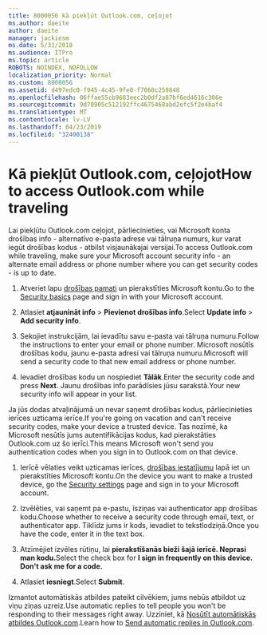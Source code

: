 ```yaml
---
title: 8000056 kā piekļūt Outlook.com, ceļojot
ms.author: daeite
author: daeite
manager: jackiesm
ms.date: 5/31/2018
ms.audience: ITPro
ms.topic: article
ROBOTS: NOINDEX, NOFOLLOW
localization_priority: Normal
ms.custom: 8000056
ms.assetid: d497edc0-f945-4c45-9fe0-f7060c259848
ms.openlocfilehash: 06ffae55cb9683eec2b0df2a87bf6ed4616c306e
ms.sourcegitcommit: 9d78905c512192ffc4675468abd2efc5f2e4baf4
ms.translationtype: MT
ms.contentlocale: lv-LV
ms.lasthandoff: 04/23/2019
ms.locfileid: "32400138"
---
```

# <a name="how-to-access-outlookcom-while-traveling"></a><span data-ttu-id="34697-102">Kā piekļūt Outlook.com, ceļojot</span><span class="sxs-lookup"><span data-stu-id="34697-102">How to access Outlook.com while traveling</span></span>

<span data-ttu-id="34697-103">Lai piekļūtu Outlook.com ceļojot, pārliecinieties, vai Microsoft konta drošības info - alternatīvo e-pasta adrese vai tālruņa numurs, kur varat iegūt drošības kodus - atbilst visjaunākajai versijai.</span><span class="sxs-lookup"><span data-stu-id="34697-103">To access Outlook.com while traveling, make sure your Microsoft account security info - an alternate email address or phone number where you can get security codes - is up to date.</span></span>
  
1. <span data-ttu-id="34697-104">Atveriet lapu [drošības pamati](https://go.microsoft.com/fwlink/p/?linkid=842325) un pierakstīties Microsoft kontu.</span><span class="sxs-lookup"><span data-stu-id="34697-104">Go to the [Security basics](https://go.microsoft.com/fwlink/p/?linkid=842325) page and sign in with your Microsoft account.</span></span> 
    
2. <span data-ttu-id="34697-105">Atlasiet **atjaunināt info** \> **Pievienot drošības info**.</span><span class="sxs-lookup"><span data-stu-id="34697-105">Select **Update info** \> **Add security info**.</span></span> 
    
3. <span data-ttu-id="34697-106">Sekojiet instrukcijām, lai ievadītu savu e-pasta vai tālruņa numuru.</span><span class="sxs-lookup"><span data-stu-id="34697-106">Follow the instructions to enter your email or phone number.</span></span> <span data-ttu-id="34697-107">Microsoft nosūtīs drošības kodu, jaunu e-pasta adresi vai tālruņa numuru.</span><span class="sxs-lookup"><span data-stu-id="34697-107">Microsoft will send a security code to that new email address or phone number.</span></span>
    
4. <span data-ttu-id="34697-108">Ievadiet drošības kodu un nospiediet **Tālāk**.</span><span class="sxs-lookup"><span data-stu-id="34697-108">Enter the security code and press **Next**.</span></span> <span data-ttu-id="34697-109">Jaunu drošības info parādīsies jūsu sarakstā.</span><span class="sxs-lookup"><span data-stu-id="34697-109">Your new security info will appear in your list.</span></span> 
    
<span data-ttu-id="34697-110">Ja jūs dodas atvaļinājumā un nevar saņemt drošības kodus, pārliecinieties ierīces uzticama ierīce.</span><span class="sxs-lookup"><span data-stu-id="34697-110">If you're going on vacation and can't receive security codes, make your device a trusted device.</span></span> <span data-ttu-id="34697-111">Tas nozīmē, ka Microsoft nesūtīs jums autentifikācijas kodus, kad pierakstāties Outlook.com uz šo ierīci.</span><span class="sxs-lookup"><span data-stu-id="34697-111">This means Microsoft won't send you authentication codes when you sign in to Outlook.com on that device.</span></span>
  
1. <span data-ttu-id="34697-112">Ierīcē vēlaties veikt uzticamas ierīces, [drošības iestatījumu](https://go.microsoft.com/fwlink/p/?linkid=2002000&amp;clcid=0x409) lapā iet un pierakstīties Microsoft kontu.</span><span class="sxs-lookup"><span data-stu-id="34697-112">On the device you want to make a trusted device, go the [Security settings](https://go.microsoft.com/fwlink/p/?linkid=2002000&amp;clcid=0x409) page and sign in to your Microsoft account.</span></span> 
    
2. <span data-ttu-id="34697-113">Izvēlēties, vai saņemt pa e-pastu, īsziņas vai authenticator app drošības kodu.</span><span class="sxs-lookup"><span data-stu-id="34697-113">Choose whether to receive a security code through email, text, or authenticator app.</span></span> <span data-ttu-id="34697-114">Tiklīdz jums ir kods, ievadiet to tekstlodziņā.</span><span class="sxs-lookup"><span data-stu-id="34697-114">Once you have the code, enter it in the text box.</span></span>
    
3. <span data-ttu-id="34697-115">Atzīmējiet izvēles rūtiņu, lai **pierakstīšanās bieži šajā ierīcē. Neprasi man kodu.**</span><span class="sxs-lookup"><span data-stu-id="34697-115">Select the check box for **I sign in frequently on this device. Don't ask me for a code.**</span></span>
    
4. <span data-ttu-id="34697-116">Atlasiet **iesniegt**.</span><span class="sxs-lookup"><span data-stu-id="34697-116">Select **Submit**.</span></span> 
    
<span data-ttu-id="34697-117">Izmantot automātiskās atbildes pateikt cilvēkiem, jums nebūs atbildot uz viņu ziņas uzreiz.</span><span class="sxs-lookup"><span data-stu-id="34697-117">Use automatic replies to tell people you won't be responding to their messages right away.</span></span> <span data-ttu-id="34697-118">Uzziniet, kā [Nosūtīt automātiskās atbildes Outlook.com](https://go.microsoft.com/fwlink/p/?linkid=2002100&amp;clcid=0x409).</span><span class="sxs-lookup"><span data-stu-id="34697-118">Learn how to [Send automatic replies in Outlook.com](https://go.microsoft.com/fwlink/p/?linkid=2002100&amp;clcid=0x409).</span></span>
  

